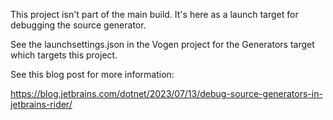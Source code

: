 This project isn't part of the main build. It's here as a launch target for debugging the source generator.

See the launchsettings.json in the Vogen project for the Generators target which targets this project.

See this blog post for more information:

https://blog.jetbrains.com/dotnet/2023/07/13/debug-source-generators-in-jetbrains-rider/